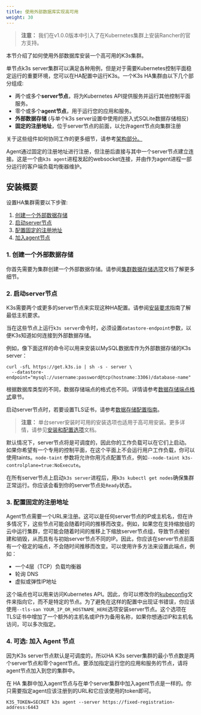 ```yaml
---
title: 使用外部数据库实现高可用
weight: 30
---
```


> **注意：** 我们在v1.0.0版本中引入了在Kubernetes集群上安装Rancher的官方支持。

本节介绍了如何使用外部数据库安装一个高可用的K3s集群。

单节点k3s server集群可以满足各种用例，但是对于需要Kubernetes控制平面稳定运行的重要环境，您可以在HA配置中运行K3s。一个K3s HA集群由以下几个部分组成:

* 两个或多个**server节点**，将为Kubernetes API提供服务并运行其他控制平面服务。
* 零个或多个**agent节点**，用于运行您的应用和服务。
* **外部数据存储** (与单个k3s server设置中使用的嵌入式SQLite数据存储相反) 
* **固定的注册地址**，位于server节点的前面，以允许agent节点向集群注册

关于这些组件如何协同工作的更多细节，请参考[架构部分。](/docs/k3s/architecture/_index#具有外部数据库的高可用k3s-server)

Agent通过固定的注册地址进行注册，但注册后直接与其中一个server节点建立连接。这是一个由`k3s agent`进程发起的websocket连接，并由作为agent进程一部分运行的客户端负载均衡器维护。

## 安装概要

设置HA集群需要以下步骤:

1. [创建一个外部数据存储](#1-创建一个外部数据存储)
2. [启动server节点](#2-启动server节点)
3. [配置固定的注册地址](#3-配置固定的注册地址)
4. [加入agent节点](#4-可选-加入-agent-节点)

### 1. 创建一个外部数据存储
你首先需要为集群创建一个外部数据存储。请参阅[集群数据存储选项](/docs/k3s/installation/datastore/_index)文档了解更多细节。

### 2. 启动server节点
K3s需要两个或更多的server节点来实现这种HA配置。请参阅[安装要求](/docs/k3s/installation/installation-requirements/_index)指南了解最低主机要求。

当在这些节点上运行`k3s server`命令时，必须设置`datastore-endpoint`参数，以便K3s知道如何连接到外部数据存储。

例如，像下面这样的命令可以用来安装以MySQL数据库作为外部数据存储的K3s server：

```
curl -sfL https://get.k3s.io | sh -s - server \
  --datastore-endpoint="mysql://username:password@tcp(hostname:3306)/database-name"
```

根据数据库类型的不同，数据存储端点的格式也不同。详情请参考[数据存储端点格式](/docs/k3s/installation/datastore/_index#数据存储端点格式和功能)章节。

启动server节点时，若要设置TLS证书，请参考[数据存储配置指南](/docs/k3s/installation/datastore/_index#外部数据存储配置参数)。

> **注意：** 单台server安装时可用的安装选项也适用于高可用安装。更多详情，请参见[安装和配置选项](/docs/k3s/installation/install-options/_index)文档。

默认情况下，server节点将是可调度的，因此你的工作负载可以在它们上启动。如果你希望有一个专用的控制平面，在这个平面上不会运行用户工作负载，你可以使用taints。`node-taint` 参数将允许你用污点配置节点，例如`--node-taint k3s-controlplane=true:NoExecute`。

在所有server节点上启动`k3s server`进程后，用`k3s kubectl get nodes`确保集群正常运行。你应该会看到你的server节点处`Ready`状态。

### 3. 配置固定的注册地址

Agent节点需要一个URL来注册。这可以是任何server节点的IP或主机名，但在许多情况下，这些节点可能会随着时间的推移而改变。例如，如果您在支持缩放组的云中运行集群，您可能会随着时间的推移上下缩放server节点组，导致节点被创建和销毁，从而具有与初始server节点不同的IP。因此，你应该在server节点前面有一个稳定的端点，不会随时间推移而改变。可以使用许多方法来设置此端点，例如：

* 一个4层（TCP）负载均衡器
* 轮询 DNS
* 虚拟或弹性IP地址

这个端点也可以用来访问Kubernetes API。因此，你可以修改你的[kubeconfig](https://kubernetes.io/docs/concepts/configuration/organize-cluster-access-kubeconfig/)文件来指向它，而不是特定的节点。为了避免在这样的配置中出现证书错误，你应该使用`--tls-san YOUR_IP_OR_HOSTNAME_HERE`选项安装server节点。这个选项在TLS证书中增加了一个额外的主机名或IP作为备用名称，如果你想通过IP和主机名访问，可以多次指定。

### 4. 可选: 加入 Agent 节点

因为K3s server节点默认是可调度的，所以HA K3s server集群的最小节点数是两个server节点和零个agent节点。要添加指定运行您的应用和服务的节点，请将agent节点加入到您的集群中。

在 HA 集群中加入agent节点与在单个server集群中加入agent节点是一样的。你只需要指定agent应该注册到的URL和它应该使用的token即可。

```
K3S_TOKEN=SECRET k3s agent --server https://fixed-registration-address:6443
```
